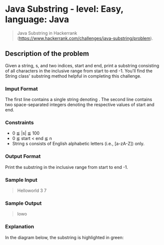 # Java Substring - level: Easy, language: Java
> Java Substring in Hackerrank (https://www.hackerrank.com/challenges/java-substring/problem).


## Description of the problem
Given a string, s, and two indices, start and end, print a substring consisting of all characters in the inclusive range from start to end -1.
You'll find the String class' substring method helpful in completing this challenge.

### Imput Format
The first line contains a single string denoting .
The second line contains two space-separated integers denoting the respective values of start and end.

### Constraints
* 0 ≦ |s| ≦ 100
* 0 ≦ start < end ≦ n
* String s consists of English alphabetic letters (i.e., [a-zA-Z]) only.

### Output Format
Print the substring in the inclusive range from start to end -1.

### Sample Input
>Helloworld
> 3 7

### Sample Output
> lowo

### Explanation
In the diagram below, the substring is highlighted in green: